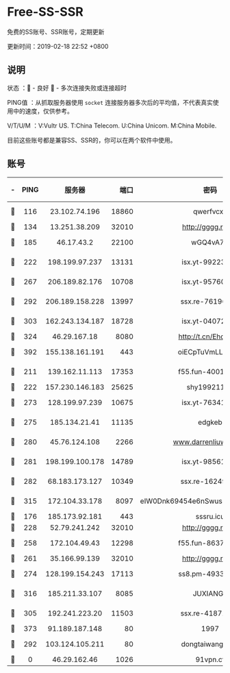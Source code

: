 # Free-SS-SSR

免费的SS账号、SSR账号，定期更新

更新时间：2019-02-18 22:52 +0800

## 说明

状态     ：🙂 - 良好 🙁 - 多次连接失败或连接超时

PING值   ：从抓取服务器使用 `socket` 连接服务器多次后的平均值，不代表真实使用中的速度，仅供参考。

V/T/U/M  ：V:Vultr US. T:China Telecom. U:China Unicom. M:China Mobile.

目前这些账号都是兼容SS、SSR的，你可以在两个软件中使用。

## 账号

|-|PING|服务器|端口|密码|加密方式|区域|V/T/U/M|
|:----:|:----:|:-----:|-----:|:----:|:----:|:----:|:----:|
|🙂|116|23.102.74.196|18860|qwerfvcxz|aes-256-gcm|JP|7↑/9↑/9↑/9↑|
|🙂|134|13.251.38.209|32010|http://gggg.rocks|chacha20|SG|10↑/10↑/9↑/9↑|
|🙂|185|46.17.43.2|22100|wGQ4vA7D|aes-256-gcm|RU|5↓/10↑/10↑/10↑|
|🙂|222|198.199.97.237|13131|isx.yt-99223416|aes-256-cfb|US|10↑/10↑/10↑/10↑|
|🙂|267|206.189.82.176|10708|isx.yt-95760947|aes-256-cfb|SG|10↑/10↑/10↑/10↑|
|🙂|292|206.189.158.228|13997|ssx.re-76196312|aes-256-cfb|SG|10↑/10↑/10↑/10↑|
|🙂|303|162.243.134.187|18728|isx.yt-04072308|aes-256-cfb|US|10↑/10↑/10↑/10↑|
|🙂|324|46.29.167.18|8080|http://t.cn/EhdmTxe|rc4-md5|RU|6↑/6↑/6↑/6↑|
|🙂|392|155.138.161.191|443|oiECpTuVmLLxk4Ts|aes-256-cfb|US|1↓/10↑/10↑/9↑|
|🙂|211|139.162.11.113|17353|f55.fun-40016960|aes-256-cfb|SG|9↑/10↑/10↑/10↑|
|🙂|222|157.230.146.183|25625|shy19921124|rc4-md5|US|10↑/10↑/10↑/10↑|
|🙂|273|128.199.97.239|10675|isx.yt-76341094|aes-256-cfb|SG|10↑/10↑/10↑/10↑|
|🙂|275|185.134.21.41|11135|edgkeb|aes-256-cfb|GB|10↑/10↑/10↑/10↑|
|🙂|280|45.76.124.108|2266|www.darrenliuwei.com|aes-256-cfb|AU|9↑/10↑/10↑/10↑|
|🙂|281|198.199.100.178|14789|isx.yt-98561144|aes-256-cfb|US|10↑/10↑/10↑/10↑|
|🙂|282|68.183.173.127|10349|ssx.re-16249427|aes-256-cfb|US|10↑/10↑/10↑/10↑|
|🙂|315|172.104.33.178|8097|eIW0Dnk69454e6nSwuspv9DmS201tQ0D|aes-256-cfb|SG|10↑/10↑/10↑/10↑|
|🙂|176|185.173.92.181|443|sssru.icu|rc4-md5|RU|7↓/10↑/9↑/10↑|
|🙂|228|52.79.241.242|32010|http://gggg.rocks|chacha20|KR|8↑/9↑/9↑/8↑|
|🙂|258|172.104.49.43|12298|f55.fun-86373807|aes-256-cfb|SG|10↑/10↑/10↑/10↑|
|🙂|261|35.166.99.139|32010|http://gggg.rocks|chacha20|US|10↑/10↑/10↑/10↑|
|🙂|274|128.199.154.243|17113|ss8.pm-49338576|aes-256-cfb|SG|10↑/10↑/10↑/10↑|
|🙂|316|185.211.33.107|8085|JUXIANGE|aes-128-ctr|US|10↑/10↑/10↑/10↑|
|🙁|305|192.241.223.20|11503|ssx.re-41871836|aes-256-cfb|US|10↑/10↑/10↑/10↑|
|🙁|373|91.189.187.148|80|1997|chacha20|US|9↑/9↑/10↑/9↑|
|🙁|292|103.124.105.211|80|dongtaiwang.com|aes-256-cfb|US|9↑/10↑/10↑/10↑|
|🙁|0|46.29.162.46|1026|91vpn.cf|rc4-md5|RU|8↑/9↑/8↑/10↑|
